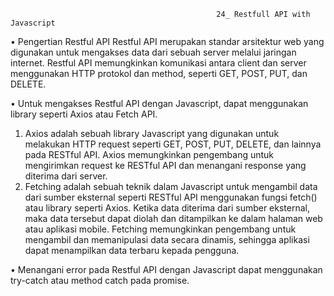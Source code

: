                                                   24_ Restfull API with Javascript

•	Pengertian Restful API Restful API merupakan standar arsitektur web yang digunakan untuk mengakses data dari sebuah server melalui jaringan internet. Restful API memungkinkan komunikasi antara client dan server menggunakan HTTP protokol dan method, seperti GET, POST, PUT, dan DELETE.

•	Untuk mengakses Restful API dengan Javascript, dapat menggunakan library seperti Axios atau Fetch API.
1.  Axios adalah sebuah library Javascript yang digunakan untuk melakukan HTTP request seperti GET, POST, PUT, DELETE, dan lainnya pada RESTful API. Axios memungkinkan pengembang untuk mengirimkan request ke RESTful API dan menangani response yang diterima dari server.
2.  Fetching adalah sebuah teknik dalam Javascript untuk mengambil data dari sumber eksternal seperti RESTful API menggunakan fungsi fetch() atau library seperti Axios. Ketika data diterima dari sumber eksternal, maka data tersebut dapat diolah dan ditampilkan ke dalam halaman web atau aplikasi mobile. Fetching memungkinkan pengembang untuk mengambil dan memanipulasi data secara dinamis, sehingga aplikasi dapat menampilkan data terbaru kepada pengguna.

•	Menangani error pada Restful API dengan Javascript dapat menggunakan try-catch atau method catch pada promise.
